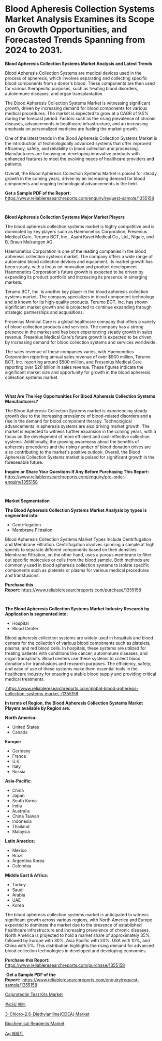 <p><h1>Blood Apheresis Collection Systems Market Analysis Examines its Scope on Growth Opportunities, and Forecasted Trends Spanning from 2024 to 2031.</h1></p><p><strong>Blood Apheresis Collection Systems Market Analysis and Latest Trends</strong></p>
<p><p>Blood Apheresis Collection Systems are medical devices used in the process of apheresis, which involves separating and collecting specific blood components from a donor's blood. These components are then used for various therapeutic purposes, such as treating blood disorders, autoimmune diseases, and organ transplantation.</p><p>The Blood Apheresis Collection Systems Market is witnessing significant growth, driven by increasing demand for blood components for various medical procedures. The market is expected to grow at a CAGR of 9.5% during the forecast period. Factors such as the rising prevalence of chronic diseases, advancements in healthcare infrastructure, and an increasing emphasis on personalized medicine are fueling the market growth.</p><p>One of the latest trends in the Blood Apheresis Collection Systems Market is the introduction of technologically advanced systems that offer improved efficiency, safety, and reliability in blood collection and processing. Manufacturers are focusing on developing innovative products with enhanced features to meet the evolving needs of healthcare providers and patients.</p><p>Overall, the Blood Apheresis Collection Systems Market is poised for steady growth in the coming years, driven by an increasing demand for blood components and ongoing technological advancements in the field.</p></p>
<p><strong>Get a Sample PDF of the Report:&nbsp;</strong> <a href="https://www.reliableresearchreports.com/enquiry/request-sample/1355158">https://www.reliableresearchreports.com/enquiry/request-sample/1355158</a></p>
<p>&nbsp;</p>
<p><strong>Blood Apheresis Collection Systems Major Market Players</strong></p>
<p><p>The blood apheresis collection systems market is highly competitive and is dominated by key players such as Haemonetics Corporation, Fresenius Medical Care, Terumo BCT, Inc., Asahi Kasei Medical Co., Ltd., Nigale, and B. Braun Melsungen AG.</p><p>Haemonetics Corporation is one of the leading companies in the blood apheresis collection systems market. The company offers a wide range of automated blood collection devices and equipment. Its market growth has been steady, with a focus on innovation and product development. Haemonetics Corporation's future growth is expected to be driven by expanding its product portfolio and increasing its presence in emerging markets.</p><p>Terumo BCT, Inc. is another key player in the blood apheresis collection systems market. The company specializes in blood component technology and is known for its high-quality products. Terumo BCT, Inc. has shown significant market growth and is projected to continue expanding through strategic partnerships and acquisitions.</p><p>Fresenius Medical Care is a global healthcare company that offers a variety of blood collection products and services. The company has a strong presence in the market and has been experiencing steady growth in sales revenue. Fresenius Medical Care's future growth is expected to be driven by increasing demand for blood collection systems and services worldwide.</p><p>The sales revenue of these companies varies, with Haemonetics Corporation reporting annual sales revenue of over $900 million, Terumo BCT, Inc. reporting around $500 million, and Fresenius Medical Care reporting over $20 billion in sales revenue. These figures indicate the significant market size and opportunity for growth in the blood apheresis collection systems market.</p></p>
<p>&nbsp;</p>
<p><strong>What Are The Key Opportunities For Blood Apheresis Collection Systems Manufacturers?</strong></p>
<p><p>The Blood Apheresis Collection Systems market is experiencing steady growth due to the increasing prevalence of blood-related disorders and a rise in the demand for blood component therapy. Technological advancements in apheresis systems are also driving market growth. The market is expected to witness further expansion in the coming years, with a focus on the development of more efficient and cost-effective collection systems. Additionally, the growing awareness about the benefits of apheresis procedures and the rising number of blood donation drives are also contributing to the market's positive outlook. Overall, the Blood Apheresis Collection Systems market is poised for significant growth in the foreseeable future.</p></p>
<p><strong>Inquire or Share Your Questions If Any Before Purchasing This Report:</strong> <a href="https://www.reliableresearchreports.com/enquiry/pre-order-enquiry/1355158">https://www.reliableresearchreports.com/enquiry/pre-order-enquiry/1355158</a></p>
<p>&nbsp;</p>
<p><strong>Market Segmentation</strong></p>
<p><strong>The Blood Apheresis Collection Systems Market Analysis by types is segmented into:</strong></p>
<p><ul><li>Centrifugation</li><li>Membrane Filtration</li></ul></p>
<p><p>Blood Apheresis Collection Systems Market Types include Centrifugation and Membrane Filtration. Centrifugation involves spinning a sample at high speeds to separate different components based on their densities. Membrane Filtration, on the other hand, uses a porous membrane to filter out specific molecules or cells from the blood sample. Both methods are commonly used in blood apheresis collection systems to isolate specific components such as platelets or plasma for various medical procedures and transfusions.</p></p>
<p><strong>Purchase this Report:&nbsp;</strong><a href="https://www.reliableresearchreports.com/purchase/1355158">https://www.reliableresearchreports.com/purchase/1355158</a></p>
<p>&nbsp;</p>
<p><strong>The Blood Apheresis Collection Systems Market Industry Research by Application is segmented into:</strong></p>
<p><ul><li>Hospital</li><li>Blood Center</li></ul></p>
<p><p>Blood apheresis collection systems are widely used in hospitals and blood centers for the collection of various blood components such as platelets, plasma, and red blood cells. In hospitals, these systems are utilized for treating patients with conditions like cancer, autoimmune diseases, and organ transplants. Blood centers use these systems to collect blood donations for transfusions and research purposes. The efficiency, safety, and ease of use of these systems make them essential tools in the healthcare industry for ensuring a stable blood supply and providing critical medical treatments.</p></p>
<p><a href="https://www.reliableresearchreports.com/global-blood-apheresis-collection-systems-market-r1355158">&nbsp;https://www.reliableresearchreports.com/global-blood-apheresis-collection-systems-market-r1355158</a></p>
<p><strong>In terms of Region, the Blood Apheresis Collection Systems Market Players available by Region are:</strong></p>
<p>
    <p> <strong> North America: </strong>
        <ul>
            <li>United States</li>
            <li>Canada</li>
        </ul>
        </p> 
    <p> <strong> Europe: </strong>
        <ul>
            <li>Germany</li>
            <li>France</li>
            <li>U.K.</li>
            <li>Italy</li>
            <li>Russia</li>
        </ul>
        </p> 
    <p> <strong> Asia-Pacific: </strong>
        <ul>
            <li>China</li>
            <li>Japan</li>
            <li>South Korea</li>
            <li>India</li>
            <li>Australia</li>
            <li>China Taiwan</li>
            <li>Indonesia</li>
            <li>Thailand</li>
            <li>Malaysia</li>
        </ul>
        </p> 
    <p> <strong> Latin America: </strong>
        <ul>
            <li>Mexico</li>
            <li>Brazil</li>
            <li>Argentina Korea</li>
            <li>Colombia</li>
        </ul>
        </p> 
    <p> <strong> Middle East & Africa: </strong>
        <ul>
            <li>Turkey</li>
            <li>Saudi</li>
            <li>Arabia</li>
            <li>UAE</li>
            <li>Korea</li>
        </ul>
    </p>
    </p>
<p><p>The blood apheresis collection systems market is anticipated to witness significant growth across various regions, with North America and Europe expected to dominate the market due to the presence of established healthcare infrastructure and increasing prevalence of chronic diseases. North America is projected to hold a market share of approximately 35%, followed by Europe with 30%, Asia Pacific with 20%, USA with 10%, and China with 5%. This distribution highlights the rising demand for advanced blood collection technologies in developed and developing economies.</p></p>
<p><strong>Purchase this Report: </strong><a href="https://www.reliableresearchreports.com/purchase/1355158">https://www.reliableresearchreports.com/purchase/1355158</a></p>
<p>&nbsp;<strong>Get a Sample PDF of the Report:&nbsp;&nbsp;</strong><a href="https://www.reliableresearchreports.com/enquiry/request-sample/1355158">https://www.reliableresearchreports.com/enquiry/request-sample/1355158</a></p>
<p><strong></strong></p>
<p><p><a href="https://github.com/joannagoyvaerts/Market-Research-Report-List-2/blob/main/calprotectin-test-kits-market.md">Calprotectin Test Kits Market</a></p><p><a href="https://github.com/GabrielBlanda5656/Market-Research-Report-List-1/blob/main/113627847542.md">폴리싱 패드</a></p><p><a href="https://issuu.com/reportprime-2/docs/3-chloro-26-diethylanilinecdea-market-size-2030.pp">3-Chloro-2,6-Diethylaniline(CDEA) Market</a></p><p><a href="https://www.linkedin.com/pulse/biochemical-reagents-market-research-report-unlocks-analysis-t2rhe?trackingId=Ok0ZkcgG4K6swPJa5%2BSFhg%3D%3D">Biochemical Reagents Market</a></p><p><a href="https://medium.com/@isariontaru/%EC%95%84%EA%B7%B8-%EC%97%A3-%EC%B2%98%ED%8A%B8-%EB%A7%88%EC%BC%93-%ED%8A%B8%EB%9E%9C%EB%93%9C-%EC%98%88%EC%B8%A1-%EB%B0%8F-2031%EB%85%84%EA%B9%8C%EC%A7%80%EC%9D%98-%EA%B2%BD%EC%9F%81-%EB%B6%84%EC%84%9D-bb575ed43f2b">Ag 에칭트</a></p></p>